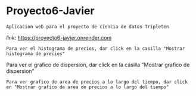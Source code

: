 # Proyecto6-Javier
```
Aplicacion web para el proyecto de ciencia de datos Tripleten
```
_link_: https://proyecto6-javier.onrender.com
```
Para ver el histograma de precios, dar click en la casilla "Mostrar histograma de precios"
```
Para ver el grafico de dispersion, dar click en la casilla "Mostrar grafico de dispersion"
```
Para ver grafico de area de precios a lo largo del tiempo, dar click en "Mostrar grafico de area de precios a lo largo del tiempo"
